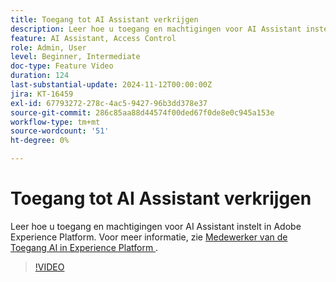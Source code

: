 ```yaml
---
title: Toegang tot AI Assistant verkrijgen
description: Leer hoe u toegang en machtigingen voor AI Assistant instelt in Adobe Experience Platform.
feature: AI Assistant, Access Control
role: Admin, User
level: Beginner, Intermediate
doc-type: Feature Video
duration: 124
last-substantial-update: 2024-11-12T00:00:00Z
jira: KT-16459
exl-id: 67793272-278c-4ac5-9427-96b3dd378e37
source-git-commit: 286c85aa88d44574f00ded67f0de8e0c945a153e
workflow-type: tm+mt
source-wordcount: '51'
ht-degree: 0%

---
```


# Toegang tot AI Assistant verkrijgen

Leer hoe u toegang en machtigingen voor AI Assistant instelt in Adobe Experience Platform. Voor meer informatie, zie [ Medewerker van de Toegang AI in Experience Platform ](https://experienceleague.adobe.com/nl/docs/experience-platform/ai-assistant/access).

>[!VIDEO](https://video.tv.adobe.com/v/3436470/?learn=on&enablevpops)
